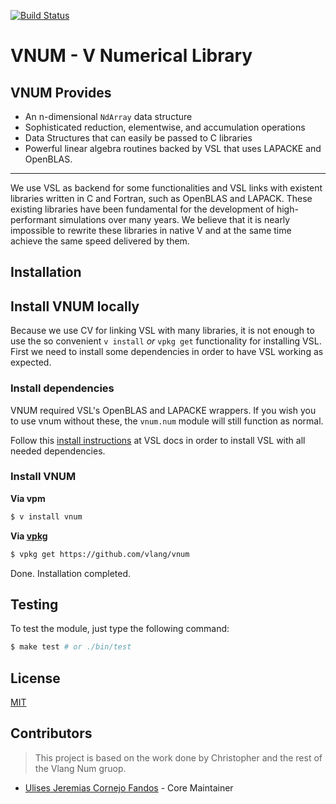 [![Build Status](https://github.com/vlang/vnum/workflows/CI/badge.svg)](https://github.com/vlang/vnum/commits/master)

# VNUM - V Numerical Library

## VNUM Provides

- An n-dimensional `NdArray` data structure
- Sophisticated reduction, elementwise, and accumulation operations
- Data Structures that can easily be passed to C libraries
- Powerful linear algebra routines backed by VSL that uses LAPACKE and OpenBLAS.

* * *

We use VSL as backend for some functionalities and VSL links with existent libraries written in C and Fortran, such as OpenBLAS and LAPACK. These existing libraries have been fundamental for the development of high-performant simulations over many years. We believe that it is nearly impossible to rewrite these libraries in native V and at the same time achieve the same speed delivered by them.

## Installation

## Install VNUM locally

Because we use CV for linking VSL with many libraries, it is not enough to use the so convenient `v install` _or_ `vpkg get` functionality for installing VSL. First we need to install some dependencies in order to have VSL working as expected.

### Install dependencies

VNUM required VSL's OpenBLAS and LAPACKE wrappers. If you wish you to use vnum without these, the `vnum.num` module will still function as normal.

Follow this [install instructions](https://github.com/vlang/vsl#install-vsl-locally) at VSL docs in order to install VSL with all needed dependencies.

### Install VNUM

**Via vpm**

```sh
$ v install vnum
```

**Via [vpkg](https://github.com/v-pkg/vpkg)**

```sh
$ vpkg get https://github.com/vlang/vnum
```

Done. Installation completed.

## Testing

To test the module, just type the following command:

```sh
$ make test # or ./bin/test
```

## License

[MIT](LICENSE)

## Contributors

> This project is based on the work done by Christopher and the rest of the Vlang Num gruop.
> 
- [Ulises Jeremias Cornejo Fandos](https://github.com/ulises-jeremias) - Core Maintainer
